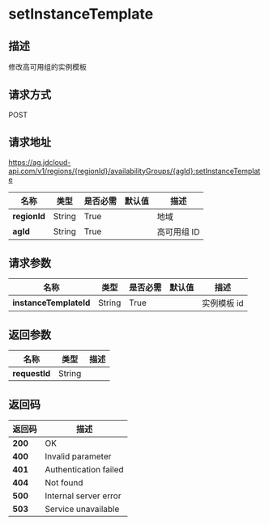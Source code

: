 # setInstanceTemplate


## 描述
修改高可用组的实例模板

## 请求方式
POST

## 请求地址
https://ag.jdcloud-api.com/v1/regions/{regionId}/availabilityGroups/{agId}:setInstanceTemplate

|名称|类型|是否必需|默认值|描述|
|---|---|---|---|---|
|**regionId**|String|True| |地域|
|**agId**|String|True| |高可用组 ID|

## 请求参数
|名称|类型|是否必需|默认值|描述|
|---|---|---|---|---|
|**instanceTemplateId**|String|True| |实例模板 id|


## 返回参数
|名称|类型|描述|
|---|---|---|
|**requestId**|String| |


## 返回码
|返回码|描述|
|---|---|
|**200**|OK|
|**400**|Invalid parameter|
|**401**|Authentication failed|
|**404**|Not found|
|**500**|Internal server error|
|**503**|Service unavailable|
